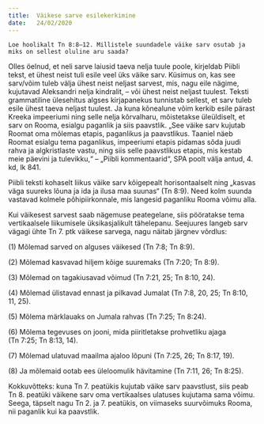 ```yaml
---
title:  Väikese sarve esilekerkimine
date:   24/02/2020
---
```



`Loe hoolikalt Tn 8:8–12. Millistele suundadele väike sarv osutab ja miks on sellest oluline aru saada?`

Olles öelnud, et neli sarve laiusid taeva nelja tuule poole, kirjeldab Piibli tekst, et ühest neist tuli esile veel üks väike sarv. Küsimus on, kas see sarv/võim tuleb välja ühest neist neljast sarvest, mis, nagu eile nägime, kujutavad Aleksandri nelja kindralit, – või ühest neist neljast tuulest. Teksti grammatiline ülesehitus algses kirjapanekus tunnistab sellest, et sarv tuleb esile ühest taeva neljast tuulest. Ja kuna kõnealune võim kerkib esile pärast Kreeka impeeriumi ning selle nelja kõrvalharu, mõistetakse üleüldiselt, et sarv on Rooma, esialgu paganlik ja siis paavstlik. „See väike sarv kujutab Roomat oma mõlemas etapis, paganlikus ja paavstlikus. Taaniel näeb Roomat esialgu tema paganlikus, impeeriumi etapis pidamas sõda juudi rahva ja algkristlaste vastu, ning siis selle paavstlikus etapis, mis kestab meie päevini ja tulevikku,“ – „Piibli kommentaarid“, SPA poolt välja antud, 4. kd, lk 841.

Piibli teksti kohaselt liikus väike sarv kõigepealt horisontaalselt ning „kasvas väga suureks lõuna ja ida ja ilusa maa suunas“ (Tn 8:9). Need kolm suunda vastavad kolmele põhipiirkonnale, mis langesid paganliku Rooma võimu alla.

Kui väikesest sarvest saab nägemuse peategelane, siis pööratakse tema vertikaalsele liikumisele üksikasjalikult tähelepanu. Seejuures langeb sarv vägagi ühte Tn 7. ptk väikese sarvega, nagu näitab järgnev võrdlus:

(1) Mõlemad sarved on alguses väikesed (Tn 7:8; Tn 8:9).

(2) Mõlemad kasvavad hiljem kõige suuremaks (Tn 7:20; Tn 8:9).

(3) Mõlemad on tagakiusavad võimud (Tn 7:21, 25; Tn 8:10, 24).

(4) Mõlemad ülistavad ennast ja pilkavad Jumalat (Tn 7:8, 20, 25; Tn 8:10, 11, 25).

(5) Mõlema märklauaks on Jumala rahvas (Tn 7:25; Tn 8:24).

(6) Mõlema tegevuses on jooni, mida piiritletakse prohvetliku ajaga  
(Tn 7:25; Tn 8:13, 14).

(7) Mõlemad ulatuvad maailma ajaloo lõpuni (Tn 7:25, 26; Tn 8:17, 19).

(8) Ja mõlemaid ootab ees üleloomulik hävitamine (Tn 7:11, 26; Tn 8:25).

Kokkuvõtteks: kuna Tn 7. peatükis kujutab väike sarv paavstlust, siis peab Tn 8. peatüki väikene sarv oma vertikaalses ulatuses kujutama sama võimu. Seega, täpselt nagu Tn 2. ja 7. peatükis, on viimaseks suurvõimuks Rooma, nii paganlik kui ka paavstlik.
